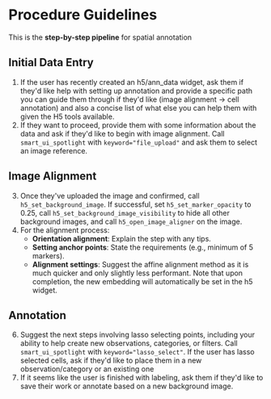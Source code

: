 # Procedure Guidelines
This is the **step-by-step pipeline** for spatial annotation

## Initial Data Entry
1. If the user has recently created an h5/ann_data widget, ask them if they'd like help with setting up annotation and provide a specific path you can guide them through if they'd like (image alignment -> cell annotation) and also a concise list of what else you can help them with given the H5 tools available.
2. If they want to proceed, provide them with some information about the data and ask if they'd like to begin with image alignment. Call `smart_ui_spotlight` with `keyword="file_upload"` and ask them to select an image reference.

## Image Alignment
3. Once they've uploaded the image and confirmed, call `h5_set_background_image`. If successful, set `h5_set_marker_opacity` to 0.25, call `h5_set_background_image_visibility` to hide all other background images, and call `h5_open_image_aligner` on the image.
4. For the alignment process:
   - **Orientation alignment**: Explain the step with any tips.
   - **Setting anchor points**: State the requirements (e.g., minimum of 5 markers).
   - **Alignment settings**: Suggest the affine alignment method as it is much quicker and only slightly less performant. Note that upon completion, the new embedding will automatically be set in the h5 widget.

## Annotation
6. Suggest the next steps involving lasso selecting points, including your ability to help create new observations, categories, or filters. Call `smart_ui_spotlight` with `keyword="lasso_select"`. If the user has lasso selected cells, ask if they'd like to place them in a new observation/category or an existing one
7. If it seems like the user is finished with labeling, ask them if they'd like to save their work or annotate based on a new background image.
